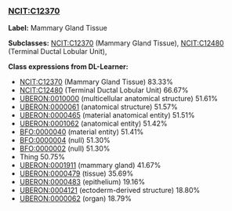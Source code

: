 
### [NCIT:C12370](http://purl.obolibrary.org/obo/NCIT_C12370)
**Label:** Mammary Gland Tissue

**Subclasses:** [NCIT:C12370](http://purl.obolibrary.org/obo/NCIT_C12370) (Mammary Gland Tissue), [NCIT:C12480](http://purl.obolibrary.org/obo/NCIT_C12480) (Terminal Ductal Lobular Unit), 

**Class expressions from DL-Learner:**

- [NCIT:C12370](http://purl.obolibrary.org/obo/NCIT_C12370) (Mammary Gland Tissue) 83.33%
- [NCIT:C12480](http://purl.obolibrary.org/obo/NCIT_C12480) (Terminal Ductal Lobular Unit) 66.67%
- [UBERON:0010000](http://purl.obolibrary.org/obo/UBERON_0010000) (multicellular anatomical structure) 51.61%
- [UBERON:0000061](http://purl.obolibrary.org/obo/UBERON_0000061) (anatomical structure) 51.57%
- [UBERON:0000465](http://purl.obolibrary.org/obo/UBERON_0000465) (material anatomical entity) 51.51%
- [UBERON:0001062](http://purl.obolibrary.org/obo/UBERON_0001062) (anatomical entity) 51.42%
- [BFO:0000040](http://purl.obolibrary.org/obo/BFO_0000040) (material entity) 51.41%
- [BFO:0000004](http://purl.obolibrary.org/obo/BFO_0000004) (null) 51.30%
- [BFO:0000002](http://purl.obolibrary.org/obo/BFO_0000002) (null) 51.30%
- Thing 50.75%
- [UBERON:0001911](http://purl.obolibrary.org/obo/UBERON_0001911) (mammary gland) 41.67%
- [UBERON:0000479](http://purl.obolibrary.org/obo/UBERON_0000479) (tissue) 35.69%
- [UBERON:0000483](http://purl.obolibrary.org/obo/UBERON_0000483) (epithelium) 19.16%
- [UBERON:0004121](http://purl.obolibrary.org/obo/UBERON_0004121) (ectoderm-derived structure) 18.80%
- [UBERON:0000062](http://purl.obolibrary.org/obo/UBERON_0000062) (organ) 18.79%


